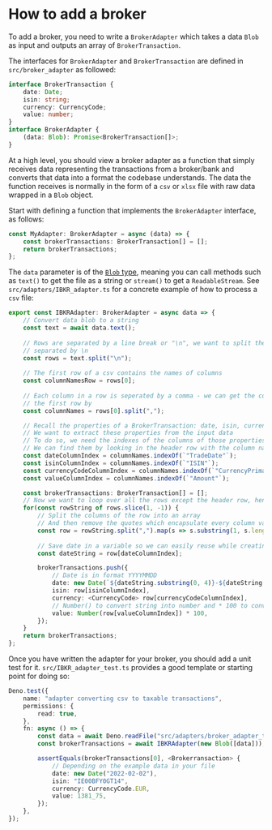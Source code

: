 # How to add a broker

To add a broker, you need to write a `BrokerAdapter` which takes a data `Blob` as input and outputs an array of `BrokerTransaction`. 

The interfaces for `BrokerAdapter` and `BrokerTransaction` are defined in `src/broker_adapter` as followed:

```ts
interface BrokerTransaction {
    date: Date;
    isin: string;
    currency: CurrencyCode;
    value: number;
}
interface BrokerAdapter {
    (data: Blob): Promise<BrokerTransaction[]>;
}
```

At a high level, you should view a broker adapter as a function that simply receives data representing the transactions from a broker/bank and converts that data into a format the codebase understands. The data the function receives is normally in the form of a `csv` or `xlsx` file with raw data wrapped in a `Blob` object.

Start with defining a function that implements the `BrokerAdapter` interface, as follows:

```ts
const MyAdapter: BrokerAdapter = async (data) => {
    const brokerTransactions: BrokerTransaction[] = [];
    return brokerTransactions;
};
```

The `data` parameter is of the [`Blob` type](https://developer.mozilla.org/en-US/docs/Web/API/Blob), meaning you can call methods such as `text()` to get the file as a string or `stream()` to get a `ReadableStream`. See `src/adapters/IBKR_adapter.ts` for a concrete example of how to process a `csv` file:

```ts
export const IBKRAdapter: BrokerAdapter = async data => {
    // Convert data blob to a string
    const text = await data.text();
    
    // Rows are separated by a line break or "\n", we want to split the string up into the rows
    // separated by \n
    const rows = text.split("\n");
    
    // The first row of a csv contains the names of columns
    const columnNamesRow = rows[0];
    
    // Each column in a row is seperated by a comma - we can get the column names by splitting
    // the first row by 
    const columnNames = rows[0].split(",");

    // Recall the properties of a BrokerTransaction: date, isin, currency and value
    // We want to extract these properties from the input data
    // To do so, we need the indexes of the columns of those properties
    // We can find them by looking in the header row with the column names
    const dateColumnIndex = columnNames.indexOf(`"TradeDate"`);
    const isinColumnIndex = columnNames.indexOf(`"ISIN"`);
    const currencyCodeColumnIndex = columnNames.indexOf(`"CurrencyPrimary"`);
    const valueColumnIndex = columnNames.indexOf(`"Amount"`);

    const brokerTransactions: BrokerTransaction[] = [];
    // Now we want to loop over all the rows except the header row, hence the slice(1, -1)
    for(const rowString of rows.slice(1, -1)) {
        // Split the columns of the row into an array
        // And then remove the quotes which encapsulate every column value
        const row = rowString.split(",").map(s => s.substring(1, s.length - 1));
        
        // Save date in a variable so we can easily reuse while creating a Date object
        const dateString = row[dateColumnIndex];

        brokerTransactions.push({
            // Date is in format YYYYMMDD
            date: new Date(`${dateString.substring(0, 4)}-${dateString.substring(4, 6)}-${dateString.substring(6, 8)}`),
            isin: row[isinColumnIndex],
            currency: <CurrencyCode> row[currencyCodeColumnIndex],
            // Number() to convert string into number and * 100 to convert into integer
            value: Number(row[valueColumnIndex]) * 100,
        });
    }
    return brokerTransactions;
};
```

Once you have written the adapter for your broker, you should add a unit test for it. `src/IBKR_adapter_test.ts` provides a good template or starting point for doing so:

```ts
Deno.test({
    name: "adapter converting csv to taxable transactions",
    permissions: {
        read: true,
    },
    fn: async () => {
        const data = await Deno.readFile("src/adapters/broker_adapter_test.csv");
        const brokerTransactions = await IBKRAdapter(new Blob([data]));

        assertEquals(brokerTransactions[0], <Brokerransaction> {
            // Depending on the example data in your file
            date: new Date("2022-02-02"),
            isin: "IE00BFY0GT14",
            currency: CurrencyCode.EUR,
            value: 1381_75,
        });
    },
});
```
